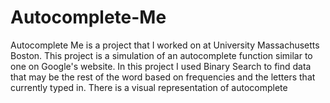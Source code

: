 # Autocomplete-Me
Autocomplete Me is a project that I worked on at University Massachusetts Boston. This project is a simulation of an autocomplete function 
similar to one on Google's website. In this project I used Binary Search to find data that may be the rest of the word based on
frequencies and the letters that currently typed in. There is a visual representation of autocomplete
